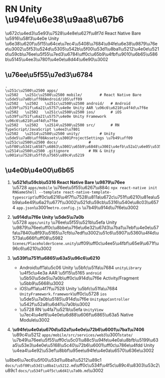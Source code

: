 # RN Unity \u94fe\u6e38\u9aa8\u67b6

\u672c\u4ed3\u5e93\u7528\u4e8e\u627f\u8f7d React Native Bare \u5916\u58f3\u4e0e Unity \u6e38\u620f\u5f15\u64ce\u7ec4\u5408\u7684\u94fe\u6e38\u9879\u76ee\u3002\u5f53\u524d\u5305\u542b\u5f00\u53d1\u8ba1\u5212\u4e0e\u521d\u59cb\u76ee\u5f55\u7ed3\u6784\uff0c\u65b9\u4fbf\u9010\u6b65\u586b\u5145\u4ee3\u7801\u4e0e\u8d44\u6e90\u3002

## \u76ee\u5f55\u7ed3\u6784

```
.
\u251c\u2500\u2500 apps/
\u2502   \u251c\u2500\u2500 mobile/        # React Native Bare \u5de5\u7a0b\uff08Android/iOS\uff09
\u2502   \u2502   \u251c\u2500\u2500 android/   # Android \u539f\u751f\u6a21\u5757\u4e0e Unity AAR \u96c6\u6210\u4f4d\u7f6e
\u2502   \u2502   \u251c\u2500\u2500 ios/       # iOS \u539f\u751f\u6a21\u5757\u4e0e Unity Framework \u96c6\u6210\u4f4d\u7f6e
\u2502   \u2502   \u2514\u2500\u2500 src/       # RN TypeScript/JavaScript \u4ee3\u7801
\u2502   \u2514\u2500\u2500 unity/         # Unity \u5de5\u7a0b\uff08Assets\u3001ProjectSettings \u7b49\uff09
\u251c\u2500\u2500 docs/              # \u5f00\u53d1\u6587\u6863\u3001\u65b9\u6848\u3001\u4efb\u52a1\u6e05\u5355
\u2514\u2500\u2500 .gitignore         # RN & Unity \u901a\u7528\u5ffd\u7565\u89c4\u5219
```

## \u4e0b\u4e00\u6b65

1. **\u521d\u59cb\u5316 React Native Bare \u9879\u76ee**  
   \u5728 `apps/mobile` \u76ee\u5f55\u6267\u884c `npx react-native init RNGameShell --template react-native-template-typescript`\uff0c\u6216\u4f7f\u7528\u811a\u672c\u751f\u6210\u81ea\u5b9a\u4e49\u6a21\u677f\u3002\u521d\u59cb\u5316\u540e\u8c03\u6574 `app.json`\u3001`metro.config.js` \u7b49\u914d\u7f6e\u3002

2. **\u914d\u7f6e Unity \u5de5\u7a0b**  
   \u5728 `apps/unity` \u76ee\u5f55\u521b\u5efa Unity \u9879\u76ee\uff0c\u8bbe\u7f6e\u6e32\u67d3\u7ba1\u7ebf\u4e0e\u57fa\u7840\u8f93\u5165\u7cfb\u7edf\u3002\u51c6\u5907\u5360\u4f4d\u573a\u666f\uff08\u5982 `Scenes/PlaceholderScene.unity`\uff09\uff0c\u4ee5\u4fbf\u65e9\u671f\u96c6\u6210\u3002

3. **\u539f\u751f\u6865\u63a5\u96c6\u6210**  
   - Android\uff1a\u5c06 Unity \u5bfc\u51fa\u7684 `unityLibrary` \u4f5c\u4e3a AAR \u5f15\u5165 `android` \u5b50\u5de5\u7a0b\uff0c\u914d\u7f6e Activity/Fragment \u5bb9\u5668\u3002  
   - iOS\uff1a\u4f7f\u7528 Unity \u5bfc\u51fa\u7684 `UnityFramework.framework`\uff0c\u5728 `ios` \u5de5\u7a0b\u5185\u914d\u7f6e `UnityAppController` \u542f\u52a8\u6d41\u7a0b\u3002  
   - \u5728 RN \u4fa7\u521b\u5efa `UnityView` \u7ec4\u4ef6\u4e0e\u6d88\u606f\u6865\u63a5 Native Module\u3002

4. **\u94fe\u4e0a\u670d\u52a1\u4e0e\u72b6\u6001\u7ba1\u7406**  
   \u89c4\u5212 `apps/mobile/src/services/web3`\u3001`state/` \u7b49\u76ee\u5f55\uff0c\u5c01\u88c5\u94fe\u4e0a\u8bfb\u5199\u63a5\u53e3\u4e0e\u5168\u5c40\u72b6\u6001\uff0c\u786e\u4fdd Unity \u4ea4\u4e92\u53ef\u8bbf\u95ee\u94fe\u4e0a\u6570\u636e\u3002

\u8be6\u7ec6\u5f00\u53d1\u8ba1\u5212\u89c1 `docs/\u5f00\u53d1\u8ba1\u5212.md`\uff0c\u534f\u4f5c\u89c4\u8303\u53c2\u89c1 `docs/\u534f\u4f5c\u6d41\u7a0b.md`\u3002
